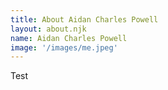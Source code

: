 ```yaml
---
title: About Aidan Charles Powell
layout: about.njk
name: Aidan Charles Powell
image: '/images/me.jpeg'
---
```


Test
